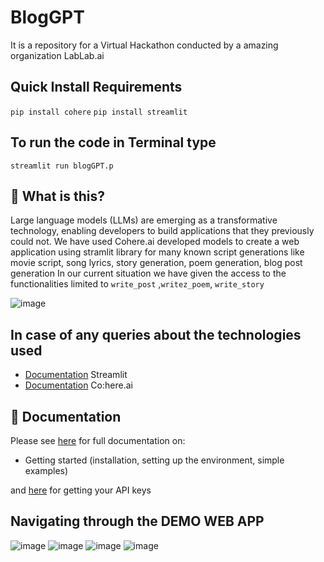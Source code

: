 # BlogGPT
It is a repository for a Virtual Hackathon conducted by a amazing organization LabLab.ai
## Quick Install Requirements

`pip install cohere`
`pip install streamlit`

## To run the code in Terminal type

`streamlit run blogGPT.p`

## 🤔 What is this?

Large language models (LLMs) are emerging as a transformative technology, enabling
developers to build applications that they previously could not.
We have used Cohere.ai developed models to create a web application using stramlit library for many known script generations like movie script, song lyrics, story generation, poem generation, blog post generation
In our current situation we have given the access to the functionalities limited to `write_post` ,`writez_poem`, `write_story` 

![image](https://user-images.githubusercontent.com/81288311/216707483-a15c38ea-e4e7-4af3-8ac7-33e1bf300f66.png)


## In case of any queries about the technologies used 
- [Documentation](https://docs.streamlit.io/) Streamlit
- [Documentation](https://docs.cohere.ai/) Co:here.ai

## 📖 Documentation

Please see [here](https://docs.streamlit.io/library/get-started/installation) for full documentation on:

- Getting started (installation, setting up the environment, simple examples)

and [here](https://dashboard.cohere.ai/api-keys) for getting your API keys 

## Navigating through the DEMO WEB APP

![image](https://user-images.githubusercontent.com/81288311/216707642-be5b5821-7738-495b-b58e-bc37218ea5dd.png)
![image](https://user-images.githubusercontent.com/81288311/216707666-9c12d04b-c808-47f2-90ea-bf55598b3c2f.png)
![image](https://user-images.githubusercontent.com/81288311/216707683-c44a9280-036c-441c-b53f-28d7f0c52109.png)
![image](https://user-images.githubusercontent.com/81288311/216707691-347bac10-9858-450c-8c74-a1d3f1c57b0f.png)
